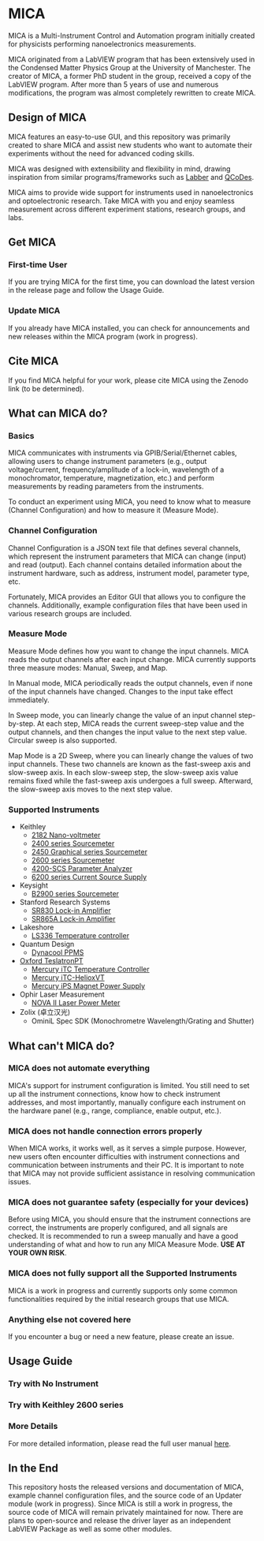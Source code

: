 # MICA

MICA is a Multi-Instrument Control and Automation program initially created for physicists performing nanoelectronics measurements.

MICA originated from a LabVIEW program that has been extensively used in the Condensed Matter Physics Group at the University of Manchester. The creator of MICA, a former PhD student in the group, received a copy of the LabVIEW program. After more than 5 years of use and numerous modifications, the program was almost completely rewritten to create MICA.

## Design of MICA

MICA features an easy-to-use GUI, and this repository was primarily created to share MICA and assist new students who want to automate their experiments without the need for advanced coding skills.

MICA was designed with extensibility and flexibility in mind, drawing inspiration from similar programs/frameworks such as [Labber](https://www.keysight.com/us/en/products/software/application-sw/labber-software.html) and [QCoDes](https://github.com/microsoft/qcodes).

MICA aims to provide wide support for instruments used in nanoelectronics and optoelectronic research. Take MICA with you and enjoy seamless measurement across different experiment stations, research groups, and labs.

## Get MICA

### First-time User

If you are trying MICA for the first time, you can download the latest version in the release page and follow the Usage Guide.

### Update MICA

If you already have MICA installed, you can check for announcements and new releases within the MICA program (work in progress).

## Cite MICA

If you find MICA helpful for your work, please cite MICA using the Zenodo link (to be determined).

## What can MICA do?

### Basics

MICA communicates with instruments via GPIB/Serial/Ethernet cables, allowing users to change instrument parameters (e.g., output voltage/current, frequency/amplitude of a lock-in, wavelength of a monochromator, temperature, magnetization, etc.) and perform measurements by reading parameters from the instruments.

To conduct an experiment using MICA, you need to know what to measure (Channel Configuration) and how to measure it (Measure Mode).

### Channel Configuration

Channel Configuration is a JSON text file that defines several channels, which represent the instrument parameters that MICA can change (input) and read (output). Each channel contains detailed information about the instrument hardware, such as address, instrument model, parameter type, etc.

Fortunately, MICA provides an Editor GUI that allows you to configure the channels. Additionally, example configuration files that have been used in various research groups are included.

### Measure Mode

Measure Mode defines how you want to change the input channels. MICA reads the output channels after each input change. MICA currently supports three measure modes: Manual, Sweep, and Map.

In Manual mode, MICA periodically reads the output channels, even if none of the input channels have changed. Changes to the input take effect immediately.

In Sweep mode, you can linearly change the value of an input channel step-by-step. At each step, MICA reads the current sweep-step value and the output channels, and then changes the input value to the next step value. Circular sweep is also supported.

Map Mode is a 2D Sweep, where you can linearly change the values of two input channels. These two channels are known as the fast-sweep axis and slow-sweep axis. In each slow-sweep step, the slow-sweep axis value remains fixed while the fast-sweep axis undergoes a full sweep. Afterward, the slow-sweep axis moves to the next step value.

### Supported Instruments

- Keithley
    - [2182 Nano-voltmeter](https://www.tek.com/en/products/keithley/low-level-sensitive-and-specialty-instruments/nanovoltmeter-model-2182a)
    - [2400 series Sourcemeter](https://www.tek.com/en/products/keithley/source-measure-units/2400-standard-series-sourcemeter)
    - [2450 Graphical series Sourcemeter](https://www.tek.com/en/products/keithley/source-measure-units/2400-graphical-series-sourcemeter)
    - [2600 series Sourcemeter](https://www.tek.com/en/products/keithley/source-measure-units/2600b-series-sourcemeter)
    - [4200-SCS Parameter Analyzer](https://www.tek.com/en/products/keithley/4200a-scs-parameter-analyzer)
    - [6200 series Current Source Supply](https://www.tek.com/en/products/keithley/low-level-sensitive-and-specialty-instruments/series-6200)
- Keysight
    - [B2900 series Sourcemeter](https://www.keysight.com/us/en/products/source-measure-units-smu/b2900-series-precision-source-measure-units-smu.html)
- Stanford Research Systems
    - [SR830 Lock-in Amplifier](https://www.thinksrs.com/products/sr830.html)
    - [SR865A Lock-in Amplifier](https://thinksrs.com/products/sr865a.html)
- Lakeshore
    - [LS336 Temperature controller](https://www.lakeshore.com/products/categories/overview/temperature-products/cryogenic-temperature-controllers/model-336-cryogenic-temperature-controller)
- Quantum Design
    - [Dynacool PPMS](https://www.qdusa.com/products/dynacool.html)
- [Oxford TeslatronPT](https://nanoscience.oxinst.com/dry-systems/products/teslatronpt)
    - [Mercury iTC Temperature Controller](https://nanoscience.oxinst.com/accessories/mercuryitc)
    - [Mercury iTC-HelioxVT](https://nanoscience.oxinst.com/products/helioxvt)
    - [Mercury iPS Magnet Power Supply](https://nanoscience.oxinst.com/accessories/mercuryips)
- Ophir Laser Measurement
    - [NOVA II Laser Power Meter](https://www.ophiropt.com/en/f/nova-2-power-meter)
- Zolix (卓立汉光)
    - OminiL Spec SDK (Monochrometre Wavelength/Grating and Shutter)

## What can't MICA do?

### MICA does not automate everything

MICA's support for instrument configuration is limited. You still need to set up all the instrument connections, know how to check instrument addresses, and most importantly, manually configure each instrument on the hardware panel (e.g., range, compliance, enable output, etc.).

### MICA does not handle connection errors properly

When MICA works, it works well, as it serves a simple purpose. However, new users often encounter difficulties with instrument connections and communication between instruments and their PC. It is important to note that MICA may not provide sufficient assistance in resolving communication issues.

### MICA does not guarantee safety (especially for your devices)

Before using MICA, you should ensure that the instrument connections are correct, the instruments are properly configured, and all signals are checked. It is recommended to run a sweep manually and have a good understanding of what and how to run any MICA Measure Mode. **USE AT YOUR OWN RISK**.

### MICA does not fully support all the Supported Instruments

MICA is a work in progress and currently supports only some common functionalities required by the initial research groups that use MICA.

### Anything else not covered here

If you encounter a bug or need a new feature, please create an issue.

## Usage Guide

### Try with No Instrument

### Try with Keithley 2600 series

### More Details
For more detailed information, please read the full user manual [here]().

## In the End

This repository hosts the released versions and documentation of MICA, example channel configuration files, and the source code of an Updater module (work in progress). Since MICA is still a work in progress, the source code of MICA will remain privately maintained for now. There are plans to open-source and release the driver layer as an independent LabVIEW Package as well as some other modules.
